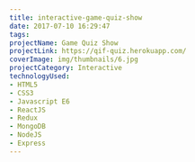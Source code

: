 ```yaml
---
title: interactive-game-quiz-show
date: 2017-07-10 16:29:47
tags:
projectName: Game Quiz Show
projectLink: https://qif-quiz.herokuapp.com/
coverImage: img/thumbnails/6.jpg
projectCategory: Interactive
technologyUsed:
- HTML5
- CSS3
- Javascript E6
- ReactJS
- Redux
- MongoDB
- NodeJS
- Express
---
```

